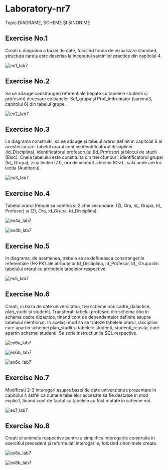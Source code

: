 # Laboratory-nr7
Topic:DIAGRAME, SCHEME ȘI SINONIME
## Exercise No.1
Creati o diagrama a bazei de date, folosind fonna de vizualizare standard, structura careia este
descrisa la inceputul sarcinilor practice din capitolul 4.

![ex1_lab7](https://user-images.githubusercontent.com/33803222/48759571-33a85500-ecac-11e8-822b-5504fb002038.PNG)

## Exercise No.2
Sa se adauge constrangeri referentiale (legate cu tabelele studenti și profesori) necesare
coloanelor Sef_grupa și Prof_Indrumator (sarcina3, capitolul 6) din tabelul grupe.

![ex2_lab7](https://user-images.githubusercontent.com/33803222/48759655-7bc77780-ecac-11e8-943a-7e8e36a9c48e.PNG)

## Exercise No.3
La diagrama construitii, sa se adauge și tabelul orarul definit in capitolul 6 al acestei lucrari:
tabelul orarul contine identificatorul disciplinei (ld_Disciplina), identificatorul profesorului
(Id_Profesor) și blocul de studii (Bloc). Cheia tabelului este constituita din trei cfunpuri:
identificatorul grupei (Id_ Grupa), ziua lectiei (Z1), ora de inceput a lectiei (Ora) , sala unde
are loc lectia (Auditoriu).

![ex3_lab7](https://user-images.githubusercontent.com/33803222/48759729-b7624180-ecac-11e8-9cdf-cc94b982a66e.PNG)

## Exercise No.4
Tabelul orarul trebuie sa contina și 2 chei secundare: (Zi, Ora, Id_ Grupa, Id_ Profesor) și
(Zi, Ora, ld_Grupa, ld_Disciplina).

![ex4a_lab7](https://user-images.githubusercontent.com/33803222/48759797-f5f7fc00-ecac-11e8-9dd8-3d81a58fb143.PNG)

![ex4b_lab7](https://user-images.githubusercontent.com/33803222/48759987-76b6f800-ecad-11e8-8f15-2e908e2c3759.PNG)

## Exercise No.5
In diagrama, de asemenea, trebuie sa se defineasca constrangerile referentiale (FK-PK) ale
atributelor ld_Disciplina, ld_Profesor, Id_ Grupa din tabelului orarul cu atributele tabelelor
respective.

![ex5_lab7](https://user-images.githubusercontent.com/33803222/48760095-b251c200-ecad-11e8-9559-af51b48769c7.PNG)

## Exercise No.6
Creati, in baza de date universitatea, trei scheme noi: cadre_didactice, plan_studii și studenti.
Transferati tabelul profesori din schema dbo in schema cadre didactice, tinand cont de
dependentelor definite asupra tabelului mentionat. In același mod sa se trateze tabelele orarul,
discipline care apartin schemei plan_studii și tabelele studenti, studenti_reusita, care apartin
schemei studenti. Se scrie instructiunile SQL respective.

![ex6a_lab7](https://user-images.githubusercontent.com/33803222/48760147-d0b7bd80-ecad-11e8-8eb0-f26f1ee8fb7a.PNG)

![ex6b_lab7](https://user-images.githubusercontent.com/33803222/48760165-db725280-ecad-11e8-9681-e6d325290f42.PNG)

![ex6c_lab7](https://user-images.githubusercontent.com/33803222/48760169-de6d4300-ecad-11e8-8b18-eaba131a7639.PNG)

## Exercise No.7
Modificati 2-3 interogari asupra bazei de date universitatea prezentate in capitolul 4 astfel ca
numele tabelelor accesate sa fie descrise in mod explicit, tinand cont de faptul ca tabelele au
fost mutate in scheme noi.

![ex7_lab7](https://user-images.githubusercontent.com/33803222/48760220-fcd33e80-ecad-11e8-9a28-12a87785ca7a.PNG)

## Exercise No.8
Creati sinonimele respective pentru a simplifica interogarile construite in exercitiul precedent
și reformulati interogarile, folosind sinonimele create.

![ex8a_lab7](https://user-images.githubusercontent.com/33803222/48760278-2c824680-ecae-11e8-91e4-ede007a99a7e.PNG)

![ex8b_lab7](https://user-images.githubusercontent.com/33803222/48760289-32782780-ecae-11e8-8618-41636690dc0f.PNG)








